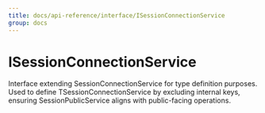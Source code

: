 ```yaml
---
title: docs/api-reference/interface/ISessionConnectionService
group: docs
---
```


# ISessionConnectionService

Interface extending SessionConnectionService for type definition purposes.
Used to define TSessionConnectionService by excluding internal keys, ensuring SessionPublicService aligns with public-facing operations.
